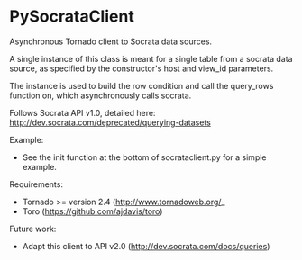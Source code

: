 PySocrataClient
===============

Asynchronous Tornado client to Socrata data sources.

A single instance of this class is meant for a single table from a
socrata data source, as specified by the constructor's host and view_id
parameters.

The instance is used to build the row condition and call the query_rows
function on, which asynchronously calls socrata.
	
Follows Socrata API v1.0, detailed here:
http://dev.socrata.com/deprecated/querying-datasets

Example:
* See the init function at the bottom of socrataclient.py for a simple example.
	
Requirements:
* Tornado >= version 2.4 (http://www.tornadoweb.org/_
* Toro (https://github.com/ajdavis/toro)
	
Future work: 
* Adapt this client to API v2.0 (http://dev.socrata.com/docs/queries)